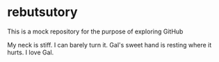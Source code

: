 # rebutsutory
This is a mock repository for the purpose of exploring GitHub

My neck is stiff. I can barely turn it. Gal's sweet hand is resting where it hurts. I love Gal.
